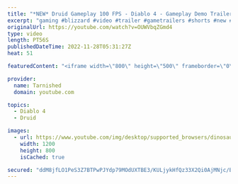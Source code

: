 ```yaml
---
title: "*NEW* Druid Gameplay 100 FPS - Diablo 4 - Gameplay Demo Trailer (2023)"
excerpt: "gaming #blizzard #video #trailer #gametrailers #shorts #new #subscribe #diablo #viral #trending #new #news Please leave a ..."
originalUrl: https://youtube.com/watch?v=OUWVbqZGmd4
type: video
length: PT56S
publishedDateTime: 2022-11-28T05:31:27Z
heat: 51

featuredContent: "<iframe width=\"800\" height=\"500\" frameborder=\"0\" src=\"https://www.youtube.com/embed/OUWVbqZGmd4\" allow=\"accelerometer; autoplay; encrypted-media; gyroscope; picture-in-picture\" allowfullscreen></iframe>"

provider:
  name: Tarnished
  domain: youtube.com

topics:
  - Diablo 4
  - Druid

images:
  - url: https://www.youtube.com/img/desktop/supported_browsers/dinosaur.png
    width: 1200
    height: 800
    isCached: true

secured: "ddM8jfLO1PeS3Z7BTPwPJYdp79MOdUXTBE3/KULjykHfQz33X2Qi0AjMNjc/BTKdxUORmca8IVO7pmtGmBsu8UAVv0lYtf6rK+MZkbxiFc6ew6t3s3ZfkymZS+rPA0bpTGkqtKVCojW2IhyH39CYTKmUyHDzONn4+f9xmMwLvkX6BrCDC56X5MtdH/fiTx8xcKM87JGGc+8udzhEZDA3b3dI/OS/dVKybNl0BJw1RORRLF4iV2T99/RJBViz4nEqCln3wBp0y+q6Taue93JQqUrcDIIwDFOAhepfyOuP2YZ1s7x0laL0IBVSHzx4sdCMhcRRQre+Qo7QT18/JKDByPzZjTEv4pVMsOi+ctIYqqIA3uPArnt1RR379lag3WkG525tVUoJVFcJladzMpcwnxTBMEiSkZrgBmjFTEEzFWE=;kPIDxgtAGFk935ZWER/8xw=="
---
```


